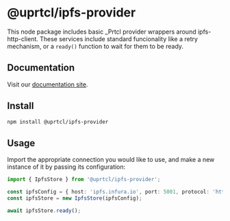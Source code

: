 # @uprtcl/ipfs-provider

This node package includes basic _Prtcl provider wrappers around ipfs-http-client. These services include standard funcionality like a retry mechanism, or a `ready()` function to wait for them to be ready.

## Documentation

Visit our [documentation site](https://uprtcl.github.io/js-uprtcl).

## Install

```bash
npm install @uprtcl/ipfs-provider
```

## Usage

Import the appropriate connection you would like to use, and make a new instance of it by passing its configuration:

```ts
import { IpfsStore } from '@uprtcl/ipfs-provider';

const ipfsConfig = { host: 'ipfs.infura.io', port: 5001, protocol: 'https' };
const ipfsStore = new IpfsStore(ipfsConfig);

await ipfsStore.ready();
```
